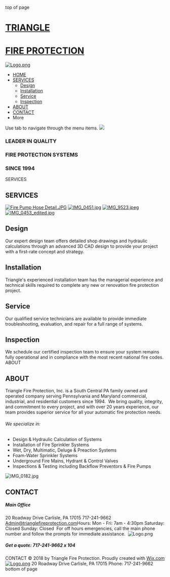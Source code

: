 top of page
# [TRIANGLE ](https://www.trianglefireprotection.com)
# [FIRE PROTECTION](https://www.trianglefireprotection.com)
[![Logo.png](https://static.wixstatic.com/media/5683df_4afde79e255b41258c4919eac4224051~mv2.png/v1/fill/w_69,h_104,al_c,q_85,usm_0.66_1.00_0.01,enc_avif,quality_auto/Logo.png)](https://www.trianglefireprotection.com)
  * [HOME](https://www.trianglefireprotection.com)
  * [SERVICES](https://www.trianglefireprotection.com)
    * [Design](https://www.trianglefireprotection.com/design)
    * [Installation](https://www.trianglefireprotection.com/installation)
    * [Service](https://www.trianglefireprotection.com/service)
    * [Inspection](https://www.trianglefireprotection.com/inspection)
  * [ABOUT](https://www.trianglefireprotection.com)
  * [CONTACT](https://www.trianglefireprotection.com)
  * More


Use tab to navigate through the menu items.
![](https://static.wixstatic.com/media/5683df_8160b954b2284793b12be63883b7a0d5~mv2_d_4032_3024_s_4_2.jpg/v1/fill/w_1080,h_738,al_c,q_85,usm_0.66_1.00_0.01,enc_avif,quality_auto/5683df_8160b954b2284793b12be63883b7a0d5~mv2_d_4032_3024_s_4_2.jpg)
### LEADER IN QUALITY 
### FIRE PROTECTION SYSTEMS
### SINCE 1994
SERVICES
## SERVICES
[![Fire Pump Hose Detail.JPG](https://static.wixstatic.com/media/5683df_9d7f04a542ea430287d713a6e9d0093e~mv2_d_2341_1247_s_2.jpg/v1/fill/w_229,h_171,al_c,q_80,usm_0.66_1.00_0.01,enc_avif,quality_auto/Fire%20Pump%20Hose%20Detail_JPG.jpg)](https://www.trianglefireprotection.com/design)
[![IMG_0451.jpg](https://static.wixstatic.com/media/5683df_edab005d7cfd47d7afc2ce119239e0ee~mv2_d_3024_4032_s_4_2.jpg/v1/fill/w_229,h_171,al_c,q_80,usm_0.66_1.00_0.01,enc_avif,quality_auto/IMG_0451.jpg)](https://www.trianglefireprotection.com/installation)
[![IMG_9523.jpeg](https://static.wixstatic.com/media/5683df_1b08dd76fb2344a19121052ecda89730~mv2_d_3568_2122_s_2.jpeg/v1/crop/x_409,y_0,w_2837,h_2122/fill/w_229,h_171,al_c,q_80,usm_0.66_1.00_0.01,enc_avif,quality_auto/IMG_9523.jpeg)](https://www.trianglefireprotection.com/service)
[![IMG_0453_edited.jpg](https://static.wixstatic.com/media/5683df_e306cf6d5fc34f4c9c14da0bdd52488b~mv2.jpg/v1/crop/x_0,y_98,w_1125,h_840/fill/w_229,h_171,al_c,q_80,usm_0.66_1.00_0.01,enc_avif,quality_auto/IMG_0453_edited.jpg)](https://www.trianglefireprotection.com/inspection)
## Design
Our expert design team offers detailed shop drawings and hydraulic calculations through an advanced 3D CAD design to provide your project with a first-rate concept and strategy.
## Installation
Triangle's experienced installation team has the managerial experience and technical skills required to complete any new or renovation fire protection project.
## Service
Our qualified service technicians are available to provide immediate
troubleshooting, 
evaluation, and repair for a full range of systems.
## Inspection
We schedule our certified inspection team to ensure your system remains fully operational and in compliance with the most recent national fire codes.
ABOUT
## ABOUT
Triangle Fire Protection, Inc. is a South Central PA family owned and operated company serving Pennsylvania and Maryland commercial, industrial, and residential customers since 1994. 
​
We bring quality, integrity, and commitment​ to every project, and with over 20 years experience, our team provides superior service for all your automatic fire protection needs.
​
###### We specialize in:
  * Design & Hydraulic Calculation of Systems
  * Installation of Fire Sprinkler Systems
  * Wet, Dry, Multimatic, Deluge & Preaction Systems
  * Foam-Water Sprinkler Systems
  * Underground Fire Mains, Hydrant & Control Valves
  * Inspections & Testing including Backflow Preventors & Fire Pumps


![IMG_0182.jpg](https://static.wixstatic.com/media/5683df_4bba120d093249a694bded749961200e~mv2_d_4032_3024_s_4_2.jpg/v1/crop/x_433,y_9,w_1908,h_3015/fill/w_432,h_683,al_c,q_80,usm_0.66_1.00_0.01,enc_avif,quality_auto/IMG_0182.jpg)
## CONTACT
##### Main Office
20 Roadway Drive
Carlisle, PA 17015
717-241-9662
​
Admin@trianglefireprotection.com
​
Hours:
Mon - Fri: 7am - 4:30pm
Saturday: Closed
Sunday: Closed
​
For off hours emergencies, call the main phone number and follow the prompts for immediate assistance.
​
![Logo.png](https://static.wixstatic.com/media/5683df_4afde79e255b41258c4919eac4224051~mv2.png/v1/fill/w_82,h_124,al_c,q_85,usm_0.66_1.00_0.01,enc_avif,quality_auto/Logo.png)
##### Get a quote: 717-241-9662 x 104
CONTACT
© 2018 by Triangle Fire Protection. Proudly created with [Wix.com](http://wix.com/?utm_campaign=vir_created_with)
[![Logo.png](https://static.wixstatic.com/media/5683df_4afde79e255b41258c4919eac4224051~mv2.png/v1/fill/w_50,h_76,al_c,q_85,usm_0.66_1.00_0.01,enc_avif,quality_auto/Logo.png)](https://www.trianglefireprotection.com)
20 Roadway Drive
Carlisle, PA 17015
Phone: 717-241-9662
bottom of page
